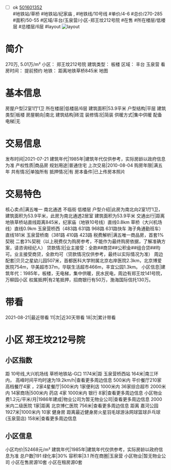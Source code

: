 - [ ] ok [501601352](https://bj.5i5j.com/ershoufang/501601352.html)  
 #地铁站/草桥 #地铁站/纪家庙 ,  #地铁线/10号线
#单价/4-6 #总价/270-285 #面积/50-55   #区域/丰台/玉泉营/小区-郑王坟212号院 #在售 #所在楼层/低楼层 #总楼层/6层 #layout 
![layout](http://image2a.5i5j.com/bdir/layout/b008b0e179be40bab30e6299e80f0243.jpg_P5.jpg) 
# 简介 
 270万,  5.01万/m² 
小区： 郑王坟212号院
建筑类型： 板楼
区域： 丰台 玉泉营
看房时间： 提前预约
地铁： 距离地铁草桥845米 地图
# 基本信息 
 房屋户型|2室1厅1卫
所在楼层|低楼层/6层
建筑面积|53.9平米
户型结构|平层
建筑类型|板楼
房屋朝向|南北
建筑结构|砖混
装修情况|简装
供暖方式|集中供暖
配备电梯|无
# 交易信息 
 发布时间|2021-07-21
建筑年代|1985年|建筑年代仅供参考，实际房龄以政府信息为准
产权性质|商品房
规划用途|普通住宅
上次交易|2010-08-04
购房年限|满五年
共有情况|单独所有
抵押情况|有
房本备件|已上传房本照片
# 交易特色 
 核心卖点|满五唯一 南北通透 不临街 低楼层
户型介绍|此房为南北向2室1厅1卫，建筑面积为53.9平米，此房为南北通透2居室 建筑面积为53.9平米
交通出行|距离地铁草桥站直线距离845米，纪家庙（地铁10号线）直线0.8km
草桥（大兴机场线）直线0.9km
玉泉营桥西（483路 631路 968路 631路快车 海子角通勤班车）直线181米
玉泉营桥南（381路  410路 423路
税费解析|满五唯一商品房，首套1%契税 二套3%契税（以上税费仅为购房参考，不能作为最终购房依据，了解准确方案，请咨询经纪人）
贷款情况|业主接受：全款##商贷##公积金##组合贷##均可。业主接受商贷，全款均可（贷款情况仅供参考，最终以实际情况为准）
周边配套|贝贝之星幼儿园507米，首都医科大学附属北京右岸医院2.3km，北京博爱医院754m，华美超市37m，华联生活超市466m，丰宜公园1.3km。
小区信息|建筑年代：1985年，板楼，无电梯，集中供暖，民水民电，周边有郑王坟141号院，万柳园小区
权属抵押|有2笔抵押，招商银行有50万，渤海国际信托130万。
# 带看 
 2021-08-21|最近带看	 11|次|近30天带看	 18|次|累计带看
# 小区 郑王坟212号院
## 小区指数 
 距 10号线,大兴机场线 草桥地铁站-G口 1174米|距 玉泉营桥西站 164米|南三环内， 高峰时间平均时速为19.2km/h|查看更多周边信息
500米内 平价餐厅210家
高档餐厅4家 ，2家4星餐厅|500米内 1家便利店
1000米内 36家综合超市
2000米内 14家商场|500米内 药店 4家
1000米内 银行 8家|查看更多周边信息
小区物业费1.2元/平米/月|1986年建成|物业公司为暂无物业公司|查看更多周边信息
2000米内二级医院 1家|距离 北京博仁医院  756米|查看更多周边信息
距离 嘉河公园 1927米|1000米内 10家 健身房
距离最近健身房火星羽毛球游泳网球篮球乒乓球(玉泉营店) 158米|查看更多周边信息
## 小区信息 
 小区均价|52468元/m²
建筑年代|1985年|建筑年代仅供参考，实际房龄以政府信息为准
总户数|191
绿化率|30%
容积率|3.1
所在商圈|玉泉营
小区物业|暂无物业公司
小区在售房源10套
小区在租房源0套
